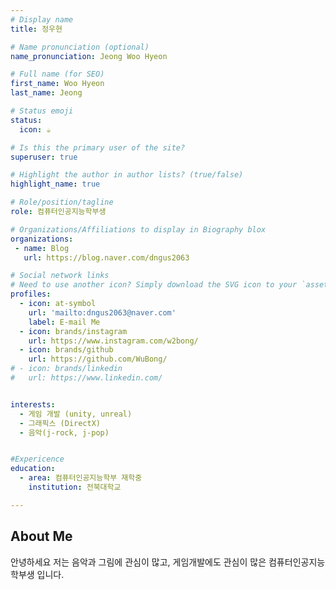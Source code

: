 ```yaml
---
# Display name
title: 정우현

# Name pronunciation (optional)
name_pronunciation: Jeong Woo Hyeon

# Full name (for SEO)
first_name: Woo Hyeon
last_name: Jeong

# Status emoji
status:
  icon: ☕️

# Is this the primary user of the site?
superuser: true

# Highlight the author in author lists? (true/false)
highlight_name: true

# Role/position/tagline
role: 컴퓨터인공지능학부생

# Organizations/Affiliations to display in Biography blox
organizations:
 - name: Blog
   url: https://blog.naver.com/dngus2063

# Social network links
# Need to use another icon? Simply download the SVG icon to your `assets/media/icons/` folder.
profiles:
  - icon: at-symbol
    url: 'mailto:dngus2063@naver.com'
    label: E-mail Me
  - icon: brands/instagram
    url: https://www.instagram.com/w2bong/
  - icon: brands/github
    url: https://github.com/WuBong/
# - icon: brands/linkedin
#   url: https://www.linkedin.com/


interests:
  - 게임 개발 (unity, unreal)
  - 그래픽스 (DirectX)
  - 음악(j-rock, j-pop)


#Expericence
education:
  - area: 컴퓨터인공지능학부 재학중
    institution: 전북대학교

---
```


## About Me

안녕하세요 저는 음악과 그림에 관심이 많고, 게임개발에도 관심이 많은 컴퓨터인공지능학부생 입니다.

